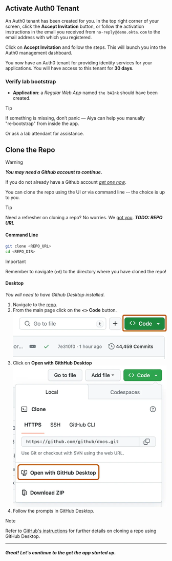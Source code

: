 ## Activate Auth0 Tenant

An Auth0 tenant has been created for you. In the top right corner of your screen, click the **Accept Invitation** button, or follow the activation instructions in the email you received from `no-reply@demo.okta.com` to the email address with which you registered.

Click on **Accept Invitation** and follow the steps. This will launch you into the Auth0 management dashboard.

You now have an Auth0 tenant for providing identity services for your applications. You will have access to this tenant for **30 days**.

### Verify lab bootstrap

* **Application**: a *Regular Web App* named `the bAInk` should have been created.
<!-- * **MFA (SMS)**: the tenant is configured to use `https://sms.atko.rocks` for the SMS gateway. -->

> [!TIP]
> If something is missing, don’t panic — Aiya can help you manually "re‑bootstrap" from inside the app.
>
> Or ask a lab attendant for assistance.

## Clone the Repo

> [!WARNING]
> _**You may need a Github account to continue.**_
>
> If you do not already have a Github account [*get one now*](https://github.com/signup?ref_cta=Sign+up&ref_loc=header+logged+out&ref_page=%2F&source=header-home).

You can clone the repo using the UI *or* via command line -- the choice is up to you.

> [!TIP]
> Need a refresher on cloning a repo? No worries. We [got you](https://docs.github.com/en/repositories/creating-and-managing-repositories/cloning-a-repository).
***TODO: REPO URL***
#### Command Line
```bash
git clone <REPO_URL>
cd <REPO_DIR>
```
> [!IMPORTANT]
> Remember to navigate (`cd`) to the directory where you have cloned the repo!

#### Desktop
*You will need to have Github Desktop installed*.
1. Navigate to the [repo](#).
2. From the main page click on the **<> Code** button.
   ![GitHub Code Button](./assets/images/gh-code-button.png)
3. Click on **Open with GithHub Desktop**
   ![GitHub Code Button](./assets/images/gh-open-with-desktop.png)
4. Follow the prompts in GitHub Desktop.

> [!NOTE]
> Refer to [GitHub's instructions](https://docs.github.com/en/repositories/creating-and-managing-repositories/cloning-a-repository?tool=desktop) for further details on cloning a repo using GitHub Desktop.

---
#### *Great! Let's continue to the get the app started up.*